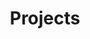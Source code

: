 ---
title: Projects
permalink: /projects/
layout: project-index-layout.njk
breadcrumbs:
  - label: Home
    url: /
  - label: Projects
cards:
  - card:
    title: Test 1
    url: /projects/test1/
    items:
      - title: Test Page 1
        url: /blog/test-page/
      - title: Test Page 2
        url: /blog/test-page2/
  - card:
    title: Test 2
    url: /projects/test2/
    items:
      - title: Test Page 3
        url: /blog/test-page3/
  - card:
    title: Test 3
    url: /projects/test3/
    items:
      - title: Test Page 4
        url: /blog/test-page4/
  - card:
    title: Test 4
    url: /projects/test4/
    items:
      - title: Test Page 5
        url: /blog/test-page5/
---